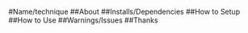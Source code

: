 #Name/technique
##About
##Installs/Dependencies
##How to Setup
##How to Use
##Warnings/Issues
##Thanks
